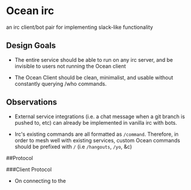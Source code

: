 # Ocean irc

an irc client/bot pair for implementing slack-like functionality

## Design Goals

- The entire service should be able to run on any irc server, and be invisible to users not running the Ocean client

- The Ocean Client should be clean, minimalist, and usable without constantly querying /who commands.

## Observations

- External service integrations (i.e. a chat message when a git branch is pushed to, etc) can already be implemented in vanilla irc with bots.

- Irc's existing commands are all formatted as `/command`. Therefore, in order to mesh well with existing services, custom Ocean commands should be prefixed with `/` (i.e `/hangouts`, `/yo`, &c)

##Protocol

###Client Protocol

 - On connecting to the 